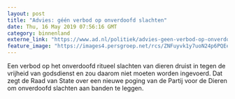 ```yaml
---
layout: post
title: "Advies: géén verbod op onverdoofd slachten"
date: Thu, 16 May 2019 07:56:16 GMT
category: binnenland
externe_link: "https://www.ad.nl/politiek/advies-geen-verbod-op-onverdoofd-slachten~a49e3ed5d/"
feature_image: "https://images4.persgroep.net/rcs/ZNFuyvk1y7uoN24p6PQEeNjTfZk/diocontent/132439357/_fitwidth/400/?appId=21791a8992982cd8da851550a453bd7f&quality=0.7"
---
```


Een verbod op het onverdoofd ritueel slachten van dieren druist in tegen de vrijheid van godsdienst en zou daarom niet moeten worden ingevoerd. Dat zegt de Raad van State over een nieuwe poging van de Partij voor de Dieren om onverdoofd slachten aan banden te leggen.

